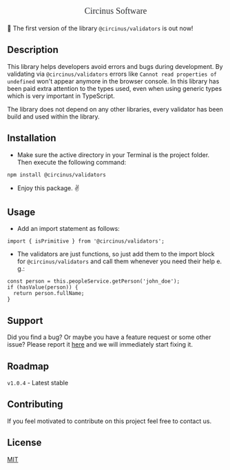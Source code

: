 
<div align="center">
  <p style="font-family:consolas;font-size: 20px;color:#323336">Circinus Software</p>
</div>

:rocket: The first version of the library `@circinus/validators` is out now!

## Description

This library helps developers avoid errors and bugs during development. By validating via `@circinus/validators` errors like `Cannot read properties of undefined` won't appear anymore in the browser console. In this library has been paid extra attention to the types used, even when using generic types which is very important in TypeScript.

The library does not depend on any other libraries, every validator has been build and used within the library.

## Installation

- Make sure the active directory in your Terminal is the project folder. Then execute the following command:

```
npm install @circinus/validators
```

- Enjoy this package. :v:

## Usage

- Add an import statement as follows:

```
import { isPrimitive } from '@circinus/validators';
```
- The validators are just functions, so just add them to the import block for `@circinus/validators` and call them whenever you need their help e. g.:
```
const person = this.peopleService.getPerson('john_doe');
if (hasValue(person)) {
  return person.fullName;
}
```

## Support

Did you find a bug? Or maybe you have a feature request or some other issue? Please report it [here](https://github.com/icapri/validators/issues) and we will immediately start fixing it.

## Roadmap
`v1.0.4` - Latest stable

## Contributing
If you feel motivated to contribute on this project feel free to contact us.

## License
[MIT](https://github.com/icapri/validators/blob/main/LICENSE)